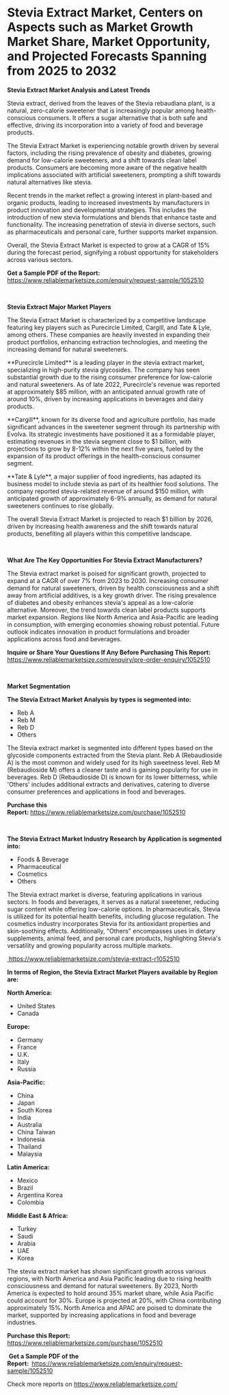 <p><h1>Stevia Extract Market, Centers on Aspects such as Market Growth Market Share, Market Opportunity, and Projected Forecasts Spanning from 2025 to 2032</h1></p><p><strong>Stevia Extract Market Analysis and Latest Trends</strong></p>
<p><p>Stevia extract, derived from the leaves of the Stevia rebaudiana plant, is a natural, zero-calorie sweetener that is increasingly popular among health-conscious consumers. It offers a sugar alternative that is both safe and effective, driving its incorporation into a variety of food and beverage products. </p><p>The Stevia Extract Market is experiencing notable growth driven by several factors, including the rising prevalence of obesity and diabetes, growing demand for low-calorie sweeteners, and a shift towards clean label products. Consumers are becoming more aware of the negative health implications associated with artificial sweeteners, prompting a shift towards natural alternatives like stevia.</p><p>Recent trends in the market reflect a growing interest in plant-based and organic products, leading to increased investments by manufacturers in product innovation and developmental strategies. This includes the introduction of new stevia formulations and blends that enhance taste and functionality. The increasing penetration of stevia in diverse sectors, such as pharmaceuticals and personal care, further supports market expansion. </p><p>Overall, the Stevia Extract Market is expected to grow at a CAGR of 15% during the forecast period, signifying a robust opportunity for stakeholders across various sectors.</p></p>
<p><strong>Get a Sample PDF of the Report:&nbsp;</strong> <a href="https://www.reliablemarketsize.com/enquiry/request-sample/1052510?utm_campaign=3101&utm_medium=2&utm_source=Github&utm_content=ia&utm_term=07042025&utm_id=stevia-extract">https://www.reliablemarketsize.com/enquiry/request-sample/1052510</a></p>
<p>&nbsp;</p>
<p><strong>Stevia Extract Major Market Players</strong></p>
<p><p>The Stevia Extract Market is characterized by a competitive landscape featuring key players such as Purecircle Limited, Cargill, and Tate & Lyle, among others. These companies are heavily invested in expanding their product portfolios, enhancing extraction technologies, and meeting the increasing demand for natural sweeteners.</p><p>**Purecircle Limited** is a leading player in the stevia extract market, specializing in high-purity stevia glycosides. The company has seen substantial growth due to the rising consumer preference for low-calorie and natural sweeteners. As of late 2022, Purecircle's revenue was reported at approximately $85 million, with an anticipated annual growth rate of around 10%, driven by increasing applications in beverages and dairy products.</p><p>**Cargill**, known for its diverse food and agriculture portfolio, has made significant advances in the sweetener segment through its partnership with Evolva. Its strategic investments have positioned it as a formidable player, estimating revenues in the stevia segment close to $1 billion, with projections to grow by 8-12% within the next five years, fueled by the expansion of its product offerings in the health-conscious consumer segment.</p><p>**Tate & Lyle**, a major supplier of food ingredients, has adapted its business model to include stevia as part of its healthier food solutions. The company reported stevia-related revenue of around $150 million, with anticipated growth of approximately 6-9% annually, as demand for natural sweeteners continues to rise globally.</p><p>The overall Stevia Extract Market is projected to reach $1 billion by 2026, driven by increasing health awareness and the shift towards natural products, benefiting all players within this competitive landscape.</p></p>
<p>&nbsp;</p>
<p><strong>What Are The Key Opportunities For Stevia Extract Manufacturers?</strong></p>
<p><p>The Stevia extract market is poised for significant growth, projected to expand at a CAGR of over 7% from 2023 to 2030. Increasing consumer demand for natural sweeteners, driven by health consciousness and a shift away from artificial additives, is a key growth driver. The rising prevalence of diabetes and obesity enhances stevia's appeal as a low-calorie alternative. Moreover, the trend towards clean label products supports market expansion. Regions like North America and Asia-Pacific are leading in consumption, with emerging economies showing robust potential. Future outlook indicates innovation in product formulations and broader applications across food and beverages.</p></p>
<p><strong>Inquire or Share Your Questions If Any Before Purchasing This Report:</strong> <a href="https://www.reliablemarketsize.com/enquiry/pre-order-enquiry/1052510?utm_campaign=3101&utm_medium=2&utm_source=Github&utm_content=ia&utm_term=07042025&utm_id=stevia-extract">https://www.reliablemarketsize.com/enquiry/pre-order-enquiry/1052510</a></p>
<p>&nbsp;</p>
<p><strong>Market Segmentation</strong></p>
<p><strong>The Stevia Extract Market Analysis by types is segmented into:</strong></p>
<p><ul><li>Reb A</li><li>Reb M</li><li>Reb D</li><li>Others</li></ul></p>
<p><p>The Stevia extract market is segmented into different types based on the glycoside components extracted from the Stevia plant. Reb A (Rebaudioside A) is the most common and widely used for its high sweetness level. Reb M (Rebaudioside M) offers a cleaner taste and is gaining popularity for use in beverages. Reb D (Rebaudioside D) is known for its lower bitterness, while 'Others' includes additional extracts and derivatives, catering to diverse consumer preferences and applications in food and beverages.</p></p>
<p><strong>Purchase this Report:&nbsp;</strong><a href="https://www.reliablemarketsize.com/purchase/1052510?utm_campaign=3101&utm_medium=2&utm_source=Github&utm_content=ia&utm_term=07042025&utm_id=stevia-extract">https://www.reliablemarketsize.com/purchase/1052510</a></p>
<p>&nbsp;</p>
<p><strong>The Stevia Extract Market Industry Research by Application is segmented into:</strong></p>
<p><ul><li>Foods & Beverage</li><li>Pharmaceutical</li><li>Cosmetics</li><li>Others</li></ul></p>
<p><p>The Stevia extract market is diverse, featuring applications in various sectors. In foods and beverages, it serves as a natural sweetener, reducing sugar content while offering low-calorie options. In pharmaceuticals, Stevia is utilized for its potential health benefits, including glucose regulation. The cosmetics industry incorporates Stevia for its antioxidant properties and skin-soothing effects. Additionally, "Others" encompasses uses in dietary supplements, animal feed, and personal care products, highlighting Stevia's versatility and growing popularity across multiple markets.</p></p>
<p><a href="https://www.reliablemarketsize.com/stevia-extract-r1052510?utm_campaign=3101&utm_medium=2&utm_source=Github&utm_content=ia&utm_term=07042025&utm_id=stevia-extract">&nbsp;https://www.reliablemarketsize.com/stevia-extract-r1052510</a></p>
<p><strong>In terms of Region, the Stevia Extract Market Players available by Region are:</strong></p>
<p>
    <p> <strong> North America: </strong>
        <ul>
            <li>United States</li>
            <li>Canada</li>
        </ul>
        </p> 
    <p> <strong> Europe: </strong>
        <ul>
            <li>Germany</li>
            <li>France</li>
            <li>U.K.</li>
            <li>Italy</li>
            <li>Russia</li>
        </ul>
        </p> 
    <p> <strong> Asia-Pacific: </strong>
        <ul>
            <li>China</li>
            <li>Japan</li>
            <li>South Korea</li>
            <li>India</li>
            <li>Australia</li>
            <li>China Taiwan</li>
            <li>Indonesia</li>
            <li>Thailand</li>
            <li>Malaysia</li>
        </ul>
        </p> 
    <p> <strong> Latin America: </strong>
        <ul>
            <li>Mexico</li>
            <li>Brazil</li>
            <li>Argentina Korea</li>
            <li>Colombia</li>
        </ul>
        </p> 
    <p> <strong> Middle East & Africa: </strong>
        <ul>
            <li>Turkey</li>
            <li>Saudi</li>
            <li>Arabia</li>
            <li>UAE</li>
            <li>Korea</li>
        </ul>
    </p>
    </p>
<p><p>The stevia extract market has shown significant growth across various regions, with North America and Asia Pacific leading due to rising health consciousness and demand for natural sweeteners. By 2023, North America is expected to hold around 35% market share, while Asia Pacific could account for 30%. Europe is projected at 20%, with China contributing approximately 15%. North America and APAC are poised to dominate the market, supported by increasing applications in food and beverage industries.</p></p>
<p><strong>Purchase this Report: </strong><a href="https://www.reliablemarketsize.com/purchase/1052510?utm_campaign=3101&utm_medium=2&utm_source=Github&utm_content=ia&utm_term=07042025&utm_id=stevia-extract">https://www.reliablemarketsize.com/purchase/1052510</a></p>
<p>&nbsp;<strong>Get a Sample PDF of the Report:&nbsp;&nbsp;</strong><a href="https://www.reliablemarketsize.com/enquiry/request-sample/1052510?utm_campaign=3101&utm_medium=2&utm_source=Github&utm_content=ia&utm_term=07042025&utm_id=stevia-extract">https://www.reliablemarketsize.com/enquiry/request-sample/1052510</a></p>
<p><strong></strong></p>
<p>Check more reports on <a href="https://www.reliablemarketsize.com/?utm_campaign=3101&utm_medium=2&utm_source=Github&utm_content=ia&utm_term=07042025&utm_id=stevia-extract">https://www.reliablemarketsize.com/</a></p>